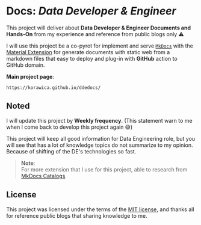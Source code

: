 # Docs: _Data Developer & Engineer_

This project will deliver about **Data Developer & Engineer Documents and
Hands-On** from my experience and reference from public blogs only :warning:

I will use this project be a co-pyrot for implement and serve [`MkDocs`](https://github.com/mkdocs/mkdocs)
with the [Material Extension](https://squidfunk.github.io/mkdocs-material/)
for generate documents with static web from a markdown files that easy to deploy
and plug-in with **GitHub** action to GitHub domain.

**Main project page**:

```url
https://korawica.github.io/ddedocs/
```

## Noted

I will update this project by **Weekly frequency**. (This statement warn to me
when I come back to develop this project again :sweat_smile:)

This project will keep all good information for Data Engineering role, but you will
see that has a lot of knowledge topics do not summarize to my opinion. Because of
shifting of the DE's technologies so fast.

> **Note**:\
> For more extension that I use for this project, able to research from
> [MkDocs Catalogs](https://github.com/mkdocs/catalog).

## License

This project was licensed under the terms of the [MIT license](LICENSE), and thanks
all for reference public blogs that sharing knowledge to me.
